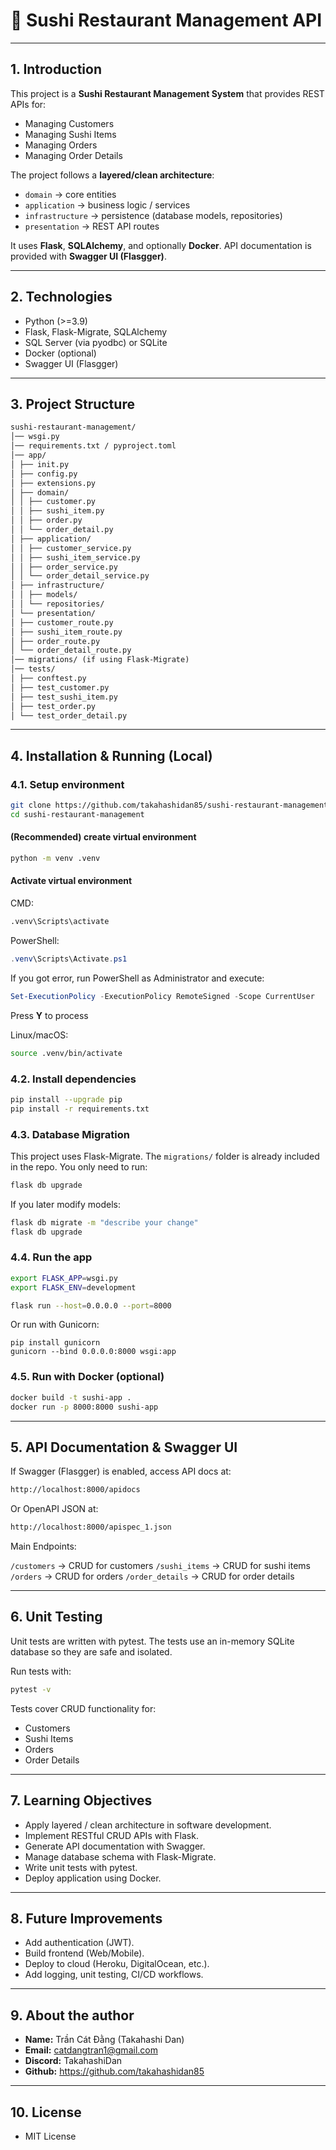 # 🍣 Sushi Restaurant Management API

---

## 1. Introduction  

This project is a **Sushi Restaurant Management System** that provides REST APIs for:  
- Managing Customers  
- Managing Sushi Items  
- Managing Orders  
- Managing Order Details  

The project follows a **layered/clean architecture**:  
- `domain` → core entities  
- `application` → business logic / services  
- `infrastructure` → persistence (database models, repositories)  
- `presentation` → REST API routes  

It uses **Flask**, **SQLAlchemy**, and optionally **Docker**. API documentation is provided with **Swagger UI (Flasgger)**.

---

## 2. Technologies  

- Python (>=3.9)  
- Flask, Flask-Migrate, SQLAlchemy  
- SQL Server (via pyodbc) or SQLite  
- Docker (optional)  
- Swagger UI (Flasgger)  

---

## 3. Project Structure  

```markdown
sushi-restaurant-management/
│── wsgi.py
│── requirements.txt / pyproject.toml
│── app/
│ ├── init.py
│ ├── config.py
│ ├── extensions.py
│ ├── domain/
│ │ ├── customer.py
│ │ ├── sushi_item.py
│ │ ├── order.py
│ │ └── order_detail.py
│ ├── application/
│ │ ├── customer_service.py
│ │ ├── sushi_item_service.py
│ │ ├── order_service.py
│ │ └── order_detail_service.py
│ ├── infrastructure/
│ │ ├── models/
│ │ └── repositories/
│ └── presentation/
│ ├── customer_route.py
│ ├── sushi_item_route.py
│ ├── order_route.py
│ └── order_detail_route.py
│── migrations/ (if using Flask-Migrate)
│── tests/
│ ├── conftest.py
│ ├── test_customer.py
│ ├── test_sushi_item.py
│ ├── test_order.py
│ └── test_order_detail.py
```

---

## 4. Installation & Running (Local)

### 4.1. Setup environment
```bash
git clone https://github.com/takahashidan85/sushi-restaurant-management.git
cd sushi-restaurant-management
```

#### (Recommended) create virtual environment
```bash
python -m venv .venv
```

#### Activate virtual environment

CMD:
```cmd
.venv\Scripts\activate
```
PowerShell:
```powershell
.venv\Scripts\Activate.ps1
```
If you got error, run PowerShell as Administrator and execute:
```powershell
Set-ExecutionPolicy -ExecutionPolicy RemoteSigned -Scope CurrentUser
```
Press **Y** to process

Linux/macOS:
```bash
source .venv/bin/activate
```


### 4.2. Install dependencies

```bash
pip install --upgrade pip
pip install -r requirements.txt
```

### 4.3. Database Migration

This project uses Flask-Migrate.
The `migrations/` folder is already included in the repo. You only need to run:
```bash
flask db upgrade
```

If you later modify models:
```bash
flask db migrate -m "describe your change"
flask db upgrade
```

### 4.4. Run the app

```bash
export FLASK_APP=wsgi.py
export FLASK_ENV=development
```

```bash
flask run --host=0.0.0.0 --port=8000
```

Or run with Gunicorn:
```
pip install gunicorn
gunicorn --bind 0.0.0.0:8000 wsgi:app
```

### 4.5. Run with Docker (optional)

```bash
docker build -t sushi-app .
docker run -p 8000:8000 sushi-app
```
---

## 5. API Documentation & Swagger UI

If Swagger (Flasgger) is enabled, access API docs at:
```bash
http://localhost:8000/apidocs
```

Or OpenAPI JSON at:
```bash
http://localhost:8000/apispec_1.json
```

Main Endpoints:

`/customers` → CRUD for customers
`/sushi_items` → CRUD for sushi items
`/orders` → CRUD for orders
`/order_details` → CRUD for order details

---

## 6. Unit Testing

Unit tests are written with pytest. The tests use an in-memory SQLite database so they are safe and isolated.

Run tests with:
```bash
pytest -v
```

Tests cover CRUD functionality for:
- Customers
- Sushi Items
- Orders
- Order Details

---

## 7. Learning Objectives

- Apply layered / clean architecture in software development.
- Implement RESTful CRUD APIs with Flask.
- Generate API documentation with Swagger.
- Manage database schema with Flask-Migrate.
- Write unit tests with pytest.
- Deploy application using Docker.

---

## 8. Future Improvements

- Add authentication (JWT).
- Build frontend (Web/Mobile).
- Deploy to cloud (Heroku, DigitalOcean, etc.).
- Add logging, unit testing, CI/CD workflows.

---

## 9. About the author

- **Name:** Trần Cát Đằng (Takahashi Dan)
- **Email:** catdangtran1@gmail.com
- **Discord:** TakahashiDan
- **Github:** https://github.com/takahashidan85

---

## 10. License

- MIT License
